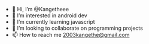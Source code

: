 - 👋 Hi, I’m @Kangetheee
- 👀 I’m interested in android dev
- 🌱 I’m currently learning javascript
- 💞️ I’m looking to collaborate on programming projects
- 📫 How to reach me 2003kangethe@gmail.com

<!---
Kangetheee/Kangetheee is a ✨ special ✨ repository because its `README.md` (this file) appears on your GitHub profile.
You can click the Preview link to take a look at your changes.
--->
